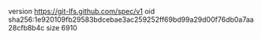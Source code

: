 version https://git-lfs.github.com/spec/v1
oid sha256:1e920109fb29583bdcebae3ac259252ff69bd99a29d00f76db0a7aa28cfb8b4c
size 6910
